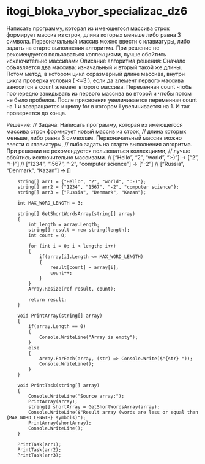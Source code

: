 # itogi_bloka_vybor_specializac_dz6
Написать программу, которая из имеющегося массива строк формирует массив из строк, длина которых меньше либо равна 3 символа. Первоначальный массив можно ввести с клавиатуры, либо задать на старте выполнения алгоритма. При решение не рекомендуется пользоваться коллекциями, лучше обойтись исключительно массивами
Описание алгоритма решения:
Сначало объявляется два массива: изначальный и вторый такой же длины. Потом метод, в котором цикл соразмерный длине массива, внутри цикла проверка условия ( <=3 ), если да элемент первого массива заносится в count элемент второго массива. Переменная count чтобы поочередно закидывать из первого массива во второй и чтобы потом не было пробелов. После присвоения увеличивается переменная count на 1 и возвращается к циклу for в котором i увеличивается на 1. И так проверяется до конца.



Решение:
// Задача: Написать программу, которая из имеющегося массива строк формирует новый массив из строк,
		// длина которых меньше, либо равна 3 символам. Первоначальный массив можно ввести с клавиатуры,
		// либо задать на старте выполнения алгоритма. При решении не рекомендуется пользоваться коллекциями,
		// лучше обойтись исключительно массивами.
		// [“Hello”, “2”, “world”, “:-)”] → [“2”, “:-)”]
		// [“1234”, “1567”, “-2”, “computer science”] → [“-2”]
		// [“Russia”, “Denmark”, “Kazan”] → []
		
		string[] arr1 = {"Hello", "2", "world", ":-)"};
		string[] arr2 = {"1234", "1567", "-2", "computer science"};
		string[] arr3 = {"Russia", "Denmark", "Kazan"};
		
		int MAX_WORD_LENGTH = 3;
		
		string[] GetShortWordsArray(string[] array)
		{
			int length = array.Length;			
			string[] result = new string[length];
			int count = 0;
			
			for (int i = 0; i < length; i++)
			{
				if(array[i].Length <= MAX_WORD_LENGTH)
				{
					result[count] = array[i];
					count++;
				}
			}
			Array.Resize(ref result, count);
			
			return result;
		}
		
		void PrintArray(string[] array)
		{
			if(array.Length == 0)
			{
				Console.WriteLine("Array is empty");
			}
			else
			{
				Array.ForEach(array, (str) => Console.Write($"{str} "));
				Console.WriteLine();
			}
		}
		
		void PrintTask(string[] array)
		{
			Console.WriteLine("Source array:");
			PrintArray(array);
			string[] shortArray = GetShortWordsArray(array);
			Console.WriteLine($"Result array (words are less or equal than {MAX_WORD_LENGTH} symbols)");
			PrintArray(shortArray);
			Console.WriteLine();
		}
		
		PrintTask(arr1);
		PrintTask(arr2);
		PrintTask(arr3);
		
		
		

		


